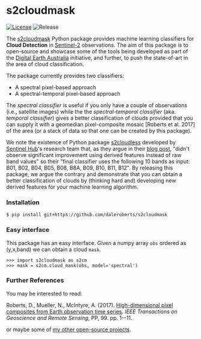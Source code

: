 # s2cloudmask

[![License](https://img.shields.io/badge/License-Apache%202.0-blue.svg)](https://opensource.org/licenses/Apache-2.0) ![Release](https://img.shields.io/badge/Release-Private-ff69b4.svg)

The [s2cloudmask](https://github.com/daleroberts/s2cloudmask) Python package provides machine learning classifiers for **Cloud Detection** in [Sentinel-2](https://en.wikipedia.org/wiki/Sentinel-2) observations. The aim of this package is to open-source and showcase some of the tools being developed as part of the [Digital Earth Australia](https://www.ga.gov.au/dea) initiative, and further, to push the state-of-art in the area of cloud classification.

The package currently provides two classifiers:

 * A spectral pixel-based approach
 * A spectral-temporal pixel-based approach

The *spectral classifier* is useful if you only have a couple of observations (i.e., satellite images) while the the *spectral-temporal classifier* (aka. *temporal classifier*) gives a better classification of clouds provided that you can supply it with a geomedian pixel-composite mosaic [Roberts et al. 2017] of the area (or a stack of data so that one can be created by this package).

We note the existence of Python package [s2cloudless](https://github.com/sentinel-hub/sentinel2-cloud-detector) developed by [Sentinel Hub](https://www.sentinel-hub.com/)'s research team that, as they argue in their [blog post](https://medium.com/sentinel-hub/improving-cloud-detection-with-machine-learning-c09dc5d7cf13), "didn't observe significant improvement using derived features instead of raw band values" so their "final classifier uses the following 10 bands as input: B01, B02, B04, B05, B08, B8A, B09, B10, B11, B12". By releasing this package, we argue the contrary and demonstrate that you can obtain a better classification of clouds by (thinking hard and) developing new derived features for your machine learning algorithm.

### Installation

```
$ pip install git+https://github.com/daleroberts/s2cloudmask
```

### Easy interface

This package has an easy interface. Given a numpy array `obs` ordered as (y,x,band) we can obtain a cloud `mask`.
```
>>> import s2cloudmask as s2cm
>>> mask = s2cm.cloud_mask(obs, model='spectral')
```

### Further References

You may be interested to read:

Roberts, D., Mueller, N., McIntyre, A. (2017). [High-dimensional pixel composites from Earth observation time series](https://ieeexplore.ieee.org/document/8004469). *IEEE Transactions on Geoscience and Remote Sensing*, PP, 99. pp. 1--11.

or maybe some of [my other open-source projects](https://github.com/daleroberts).
